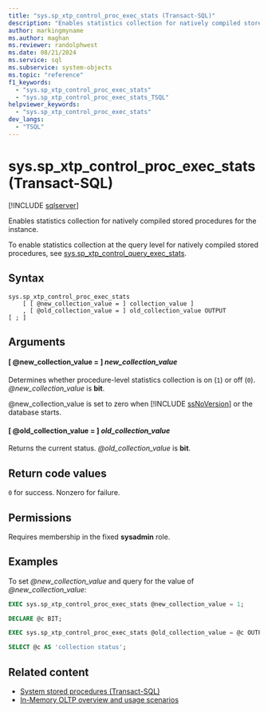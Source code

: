```yaml
---
title: "sys.sp_xtp_control_proc_exec_stats (Transact-SQL)"
description: "Enables statistics collection for natively compiled stored procedures for the instance."
author: markingmyname
ms.author: maghan
ms.reviewer: randolphwest
ms.date: 08/21/2024
ms.service: sql
ms.subservice: system-objects
ms.topic: "reference"
f1_keywords:
  - "sys.sp_xtp_control_proc_exec_stats"
  - "sys.sp_xtp_control_proc_exec_stats_TSQL"
helpviewer_keywords:
  - "sys.sp_xtp_control_proc_exec_stats"
dev_langs:
  - "TSQL"
---
```

# sys.sp_xtp_control_proc_exec_stats (Transact-SQL)

[!INCLUDE [sqlserver](../../includes/applies-to-version/sqlserver.md)]

Enables statistics collection for natively compiled stored procedures for the instance.

To enable statistics collection at the query level for natively compiled stored procedures, see [sys.sp_xtp_control_query_exec_stats](sys-sp-xtp-control-query-exec-stats-transact-sql.md).

## Syntax

```syntaxsql
sys.sp_xtp_control_proc_exec_stats
    [ [ @new_collection_value = ] collection_value ]
    , [ @old_collection_value = ] old_collection_value OUTPUT
[ ; ]
```

## Arguments

#### [ @new_collection_value = ] *new_collection_value*

Determines whether procedure-level statistics collection is on (`1`) or off (`0`). *@new_collection_value* is **bit**.

@new_collection_value is set to zero when [!INCLUDE [ssNoVersion](../../includes/ssnoversion-md.md)] or the database starts.

#### [ @old_collection_value = ] *old_collection_value*

Returns the current status. *@old_collection_value* is **bit**.

## Return code values

`0` for success. Nonzero for failure.

## Permissions

Requires membership in the fixed **sysadmin** role.

## Examples

To set *@new_collection_value* and query for the value of *@new_collection_value*:

```sql
EXEC sys.sp_xtp_control_proc_exec_stats @new_collection_value = 1;

DECLARE @c BIT;

EXEC sys.sp_xtp_control_proc_exec_stats @old_collection_value = @c OUTPUT;

SELECT @c AS 'collection status';
```

## Related content

- [System stored procedures (Transact-SQL)](system-stored-procedures-transact-sql.md)
- [In-Memory OLTP overview and usage scenarios](../in-memory-oltp/overview-and-usage-scenarios.md)

